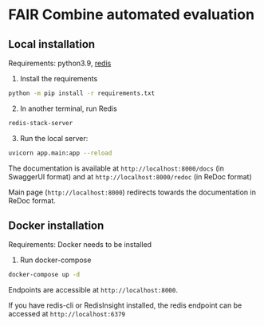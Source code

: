 # FAIR Combine automated evaluation

## Local installation

Requirements: python3.9, [redis](https://redis.io/)

1. Install the requirements
```bash
python -m pip install -r requirements.txt
```
2. In another terminal, run Redis
```bash
redis-stack-server
```
3. Run the local server:
```bash
uvicorn app.main:app --reload
```

The documentation is available at `http://localhost:8000/docs` (in SwaggerUI format) and at `http://localhost:8000/redoc` (in ReDoc format)

Main page (`http://localhost:8000`) redirects towards the documentation in ReDoc format.

## Docker installation
Requirements: Docker needs to be installed

1. Run docker-compose
```bash
docker-compose up -d
```

Endpoints are accessible at `http://localhost:8000`. 

If you have redis-cli or RedisInsight installed, the redis endpoint can be accessed at `http://localhost:6379` 

